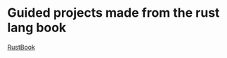 # Guided projects made from the rust lang book
[RustBook](https://rust-book.cs.brown.edu/experiment-intro.html)
